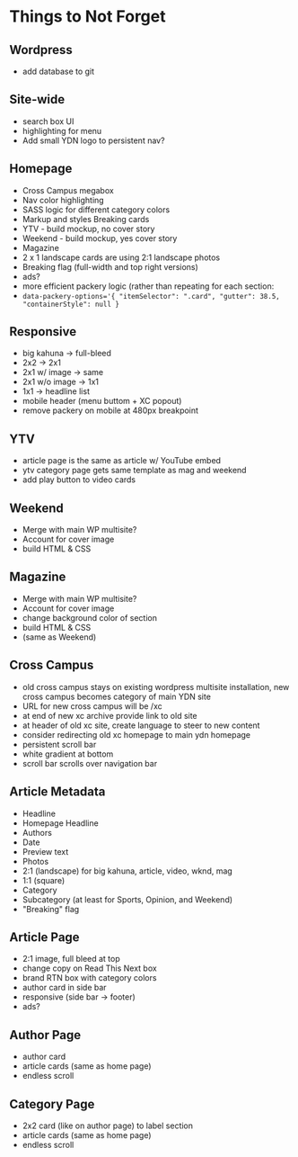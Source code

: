 # Things to Not Forget

## Wordpress
- add database to git

## Site-wide
- search box UI
- highlighting for menu
- Add small YDN logo to persistent nav?

## Homepage
- Cross Campus megabox
- Nav color highlighting
- SASS logic for different category colors
- Markup and styles Breaking cards
- YTV - build mockup, no cover story
- Weekend - build mockup, yes cover story
- Magazine 
- 2 x 1 landscape cards are using 2:1 landscape photos
- Breaking flag (full-width and top right versions) 
- ads?
- more efficient packery logic (rather than repeating for each section:
 - `data-packery-options='{ "itemSelector": ".card", "gutter": 38.5, "containerStyle": null }`

## Responsive
- big kahuna -> full-bleed
- 2x2 -> 2x1
- 2x1 w/ image -> same
- 2x1 w/o image -> 1x1
- 1x1 -> headline list
- mobile header (menu buttom + XC popout) 
- remove packery on mobile at 480px breakpoint

## YTV
- article page is the same as article w/ YouTube embed
- ytv category page gets same template as mag and weekend
- add play button to video cards

## Weekend
- Merge with main WP multisite?
- Account for cover image
- build HTML & CSS

## Magazine
- Merge with main WP multisite?
- Account for cover image
- change background color of section
- build HTML & CSS
- (same as Weekend) 


## Cross Campus
- old cross campus stays on existing wordpress multisite installation, new cross campus becomes category of main YDN site
- URL for new cross campus will be /xc
- at end of new xc archive provide link to old site
- at header of old xc site, create language to steer to new content
- consider redirecting old xc homepage to main ydn homepage
- persistent scroll bar 
- white gradient at bottom
- scroll bar scrolls over navigation bar 

## Article Metadata
- Headline
- Homepage Headline
- Authors
- Date
- Preview text
- Photos
 - 2:1 (landscape) for big kahuna, article, video, wknd, mag
 - 1:1 (square)
- Category
 - Subcategory (at least for Sports, Opinion, and Weekend)
- "Breaking" flag 
 

## Article Page
- 2:1 image, full bleed at top 
- change copy on Read This Next box 
- brand RTN box with category colors 
- author card in side bar 
- responsive (side bar -> footer)
- ads?

## Author Page
- author card
- article cards (same as home page)
- endless scroll

## Category Page
- 2x2 card (like on author page) to label section
- article cards (same as home page)
- endless scroll
